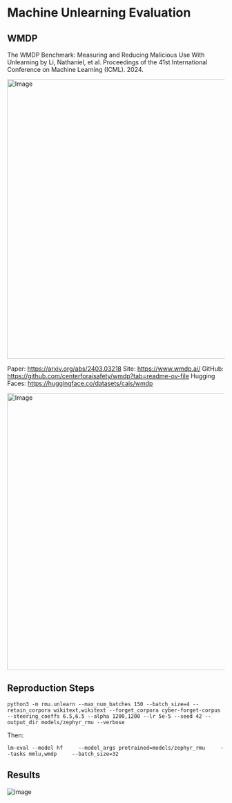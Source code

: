 # Machine Unlearning Evaluation

## WMDP
The WMDP Benchmark: Measuring and Reducing Malicious Use With Unlearning by Li, Nathaniel, et al. Proceedings of the 41st International Conference on Machine Learning (ICML). 2024.

<img width="647" alt="Image" src="https://github.com/user-attachments/assets/b2311345-6921-46ea-8dd1-1edf5e109743" />

Paper: https://arxiv.org/abs/2403.03218
Site: https://www.wmdp.ai/
GitHub: https://github.com/centerforaisafety/wmdp?tab=readme-ov-file
Hugging Faces: https://huggingface.co/datasets/cais/wmdp

<img width="641" alt="Image" src="https://github.com/user-attachments/assets/ac09cca0-d820-40c9-968f-ee94e9771d2b" />

## Reproduction Steps

```
python3 -m rmu.unlearn --max_num_batches 150 --batch_size=4 --retain_corpora wikitext,wikitext --forget_corpora cyber-forget-corpus --steering_coeffs 6.5,6.5 --alpha 1200,1200 --lr 5e-5 --seed 42 --output_dir models/zephyr_rmu --verbose
```

Then:

```
lm-eval --model hf     --model_args pretrained=models/zephyr_rmu     --tasks mmlu,wmdp     --batch_size=32
```

## Results
![image](https://github.com/user-attachments/assets/6e855ac5-d5ab-4300-881d-3e8941374579)

